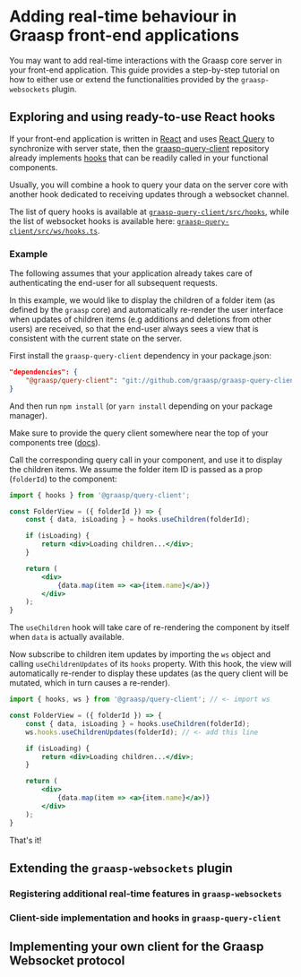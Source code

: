 # Adding real-time behaviour in Graasp front-end applications

You may want to add real-time interactions with the Graasp core server in your front-end application. This guide provides a step-by-step tutorial on how to either use or extend the functionalities provided by the `graasp-websockets` plugin.

## Exploring and using ready-to-use React hooks

If your front-end application is written in [React](https://reactjs.org/) and uses [React Query](https://react-query.tanstack.com/) to synchronize with server state, then the [graasp-query-client](https://github.com/graasp/graasp-query-client) repository already implements [hooks](https://reactjs.org/docs/hooks-intro.html) that can be readily called in your functional components.

Usually, you will combine a hook to query your data on the server core with another hook dedicated to receiving updates through a websocket channel.

The list of query hooks is available at [`graasp-query-client/src/hooks`](https://github.com/graasp/graasp-query-client/tree/main/src/hooks), while the list of websocket hooks is available here: [`graasp-query-client/src/ws/hooks.ts`](https://github.com/graasp/graasp-query-client/blob/main/src/ws/hooks.ts).

### Example

The following assumes that your application already takes care of authenticating the end-user for all subsequent requests.

In this example, we would like to display the children of a folder item (as defined by the `graasp` core) and automatically re-render the user interface when updates of children items (e.g additions and deletions from other users) are received, so that the end-user always sees a view that is consistent with the current state on the server.

First install the `graasp-query-client` dependency in your package.json:

```json
"dependencies": {
    "@graasp/query-client": "git://github.com/graasp/graasp-query-client.git",
}

```

And then run `npm install` (or `yarn install` depending on your package manager).

Make sure to provide the query client somewhere near the top of your components tree ([docs](https://react-query.tanstack.com/reference/QueryClientProvider)).

Call the corresponding query call in your component, and use it to display the children items. We assume the folder item ID is passed as a prop (`folderId`) to the component:

```jsx
import { hooks } from '@graasp/query-client';

const FolderView = ({ folderId }) => {
    const { data, isLoading } = hooks.useChildren(folderId);

    if (isLoading) {
        return <div>Loading children...</div>;
    }

    return (
        <div>
            {data.map(item => <a>{item.name}</a>)}
        </div>
    );
}
```

The `useChildren` hook will take care of re-rendering the component by itself when `data` is actually available.

Now subscribe to children item updates by importing the `ws` object and calling `useChildrenUpdates` of its `hooks` property. With this hook, the view will automatically re-render to display these updates (as the query client will be mutated, which in turn causes a re-render).

```jsx
import { hooks, ws } from '@graasp/query-client'; // <- import ws

const FolderView = ({ folderId }) => {
    const { data, isLoading } = hooks.useChildren(folderId);
    ws.hooks.useChildrenUpdates(folderId); // <- add this line

    if (isLoading) {
        return <div>Loading children...</div>;
    }

    return (
        <div>
            {data.map(item => <a>{item.name}</a>)}
        </div>
    );
}
```

That's it!

## Extending the `graasp-websockets` plugin

### Registering additional real-time features in `graasp-websockets`

### Client-side implementation and hooks in `graasp-query-client`

## Implementing your own client for the Graasp Websocket protocol